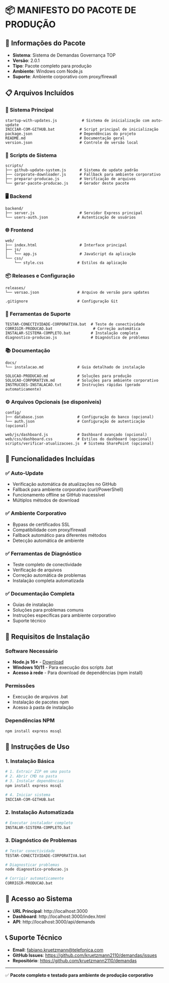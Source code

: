# 📦 MANIFESTO DO PACOTE DE PRODUÇÃO

## 🎯 Informações do Pacote

- **Sistema**: Sistema de Demandas Governança TOP
- **Versão**: 2.0.1
- **Tipo**: Pacote completo para produção
- **Ambiente**: Windows com Node.js
- **Suporte**: Ambiente corporativo com proxy/firewall

## 📋 Arquivos Incluídos

### 🚀 Sistema Principal
```
startup-with-updates.js           # Sistema de inicialização com auto-update
INICIAR-COM-GITHUB.bat           # Script principal de inicialização
package.json                     # Dependências do projeto
README.md                        # Documentação geral
version.json                     # Controle de versão local
```

### 🔧 Scripts de Sistema
```
scripts/
├── github-update-system.js      # Sistema de update padrão
├── corporate-downloader.js      # Fallback para ambiente corporativo
├── preparar-producao.js         # Verificação de arquivos
└── gerar-pacote-producao.js     # Gerador deste pacote
```

### 🖥️ Backend
```
backend/
├── server.js                    # Servidor Express principal
└── users-auth.json             # Autenticação de usuários
```

### 🌐 Frontend
```
web/
├── index.html                   # Interface principal
├── js/
│   └── app.js                   # JavaScript da aplicação
└── css/
    └── style.css               # Estilos da aplicação
```

### 📦 Releases e Configuração
```
releases/
└── versao.json                 # Arquivo de versão para updates

.gitignore                      # Configuração Git
```

### 🔧 Ferramentas de Suporte
```
TESTAR-CONECTIVIDADE-CORPORATIVA.bat  # Teste de conectividade
CORRIGIR-PRODUCAO.bat                  # Correção automática
INSTALAR-SISTEMA-COMPLETO.bat         # Instalação completa
diagnostico-producao.js               # Diagnóstico de problemas
```

### 📚 Documentação
```
docs/
└── instalacao.md               # Guia detalhado de instalação

SOLUCAO-PRODUCAO.md             # Soluções para produção
SOLUCAO-CORPORATIVA.md          # Soluções para ambiente corporativo
INSTRUCOES-INSTALACAO.txt       # Instruções rápidas (gerado automaticamente)
```

### ⚙️ Arquivos Opcionais (se disponíveis)
```
config/
├── database.json               # Configuração do banco (opcional)
└── auth.json                   # Configuração de autenticação (opcional)

web/js/dashboard.js             # Dashboard avançado (opcional)
web/css/dashboard.css           # Estilos do dashboard (opcional)
scripts/verificar-atualizacoes.js  # Sistema SharePoint (opcional)
```

## 🎯 Funcionalidades Incluídas

### ✅ Auto-Update
- Verificação automática de atualizações no GitHub
- Fallback para ambiente corporativo (curl/PowerShell)
- Funcionamento offline se GitHub inacessível
- Múltiplos métodos de download

### ✅ Ambiente Corporativo
- Bypass de certificados SSL
- Compatibilidade com proxy/firewall
- Fallback automático para diferentes métodos
- Detecção automática de ambiente

### ✅ Ferramentas de Diagnóstico
- Teste completo de conectividade
- Verificação de arquivos
- Correção automática de problemas
- Instalação completa automatizada

### ✅ Documentação Completa
- Guias de instalação
- Soluções para problemas comuns
- Instruções específicas para ambiente corporativo
- Suporte técnico

## 🚀 Requisitos de Instalação

### Software Necessário
- **Node.js 16+** - [Download](https://nodejs.org)
- **Windows 10/11** - Para execução dos scripts .bat
- **Acesso à rede** - Para download de dependências (npm install)

### Permissões
- Execução de arquivos .bat
- Instalação de pacotes npm
- Acesso à pasta de instalação

### Dependências NPM
```bash
npm install express mssql
```

## 📖 Instruções de Uso

### 1. Instalação Básica
```bash
# 1. Extrair ZIP em uma pasta
# 2. Abrir CMD na pasta
# 3. Instalar dependências
npm install express mssql

# 4. Iniciar sistema
INICIAR-COM-GITHUB.bat
```

### 2. Instalação Automatizada
```bash
# Executar instalador completo
INSTALAR-SISTEMA-COMPLETO.bat
```

### 3. Diagnóstico de Problemas
```bash
# Testar conectividade
TESTAR-CONECTIVIDADE-CORPORATIVA.bat

# Diagnosticar problemas
node diagnostico-producao.js

# Corrigir automaticamente
CORRIGIR-PRODUCAO.bat
```

## 🔗 Acesso ao Sistema

- **URL Principal**: http://localhost:3000
- **Dashboard**: http://localhost:3000/index.html
- **API**: http://localhost:3000/api/demands

## 📞 Suporte Técnico

- **Email**: fabiano.kruetzmann@telefonica.com
- **GitHub Issues**: https://github.com/kruetzmann2110/demandas/issues
- **Repositório**: https://github.com/kruetzmann2110/demandas

---

✅ **Pacote completo e testado para ambiente de produção corporativo**